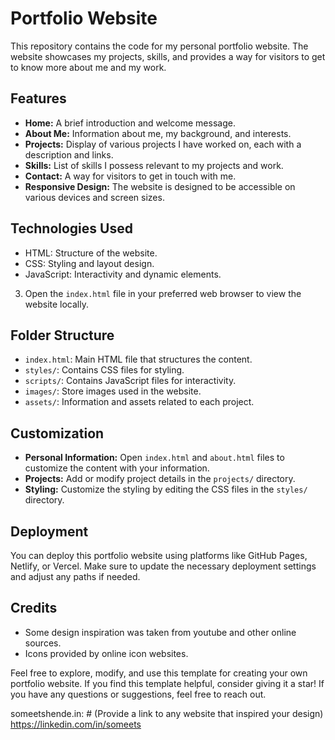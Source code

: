 # Portfolio Website

This repository contains the code for my personal portfolio website. The website showcases my projects, skills, and provides a way for visitors to get to know more about me and my work.

## Features

- **Home:** A brief introduction and welcome message.
- **About Me:** Information about me, my background, and interests.
- **Projects:** Display of various projects I have worked on, each with a description and links.
- **Skills:** List of skills I possess relevant to my projects and work.
- **Contact:** A way for visitors to get in touch with me.
- **Responsive Design:** The website is designed to be accessible on various devices and screen sizes.

## Technologies Used

- HTML: Structure of the website.
- CSS: Styling and layout design.
- JavaScript: Interactivity and dynamic elements.


3. Open the `index.html` file in your preferred web browser to view the website locally.

## Folder Structure

- `index.html`: Main HTML file that structures the content.
- `styles/`: Contains CSS files for styling.
- `scripts/`: Contains JavaScript files for interactivity.
- `images/`: Store images used in the website.
- `assets/`: Information and assets related to each project.

## Customization

- **Personal Information:** Open `index.html` and `about.html` files to customize the content with your information.
- **Projects:** Add or modify project details in the `projects/` directory.
- **Styling:** Customize the styling by editing the CSS files in the `styles/` directory.

## Deployment

You can deploy this portfolio website using platforms like GitHub Pages, Netlify, or Vercel. Make sure to update the necessary deployment settings and adjust any paths if needed.

## Credits

- Some design inspiration was taken from youtube and other online sources.
- Icons provided by online icon websites.


Feel free to explore, modify, and use this template for creating your own portfolio website. If you find this template helpful, consider giving it a star! If you have any questions or suggestions, feel free to reach out.

someetshende.in: # (Provide a link to any website that inspired your design)
https://linkedin.com/in/someets
